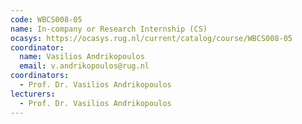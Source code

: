 ```yaml
---
code: WBCS008-05
name: In-company or Research Internship (CS)
ocasys: https://ocasys.rug.nl/current/catalog/course/WBCS008-05
coordinator:
  name: Vasilios Andrikopoulos
  email: v.andrikopoulos@rug.nl
coordinators:
  - Prof. Dr. Vasilios Andrikopoulos
lecturers:
  - Prof. Dr. Vasilios Andrikopoulos
---
```

